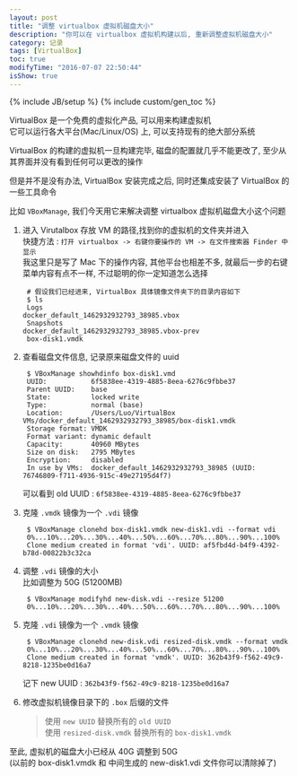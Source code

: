 ```yaml
---
layout: post
title: "调整 virtualbox 虚拟机磁盘大小"
description: "你可以在 virtualbox 虚拟机构建以后, 重新调整虚拟机磁盘大小"
category: 记录
tags: [VirtualBox]
toc: true
modifyTime: "2016-07-07 22:50:44"
isShow: true
---
```

{% include JB/setup %}
{% include custom/gen_toc %}

VirtualBox 是一个免费的虚拟化产品, 可以用来构建虚拟机  
它可以运行各大平台(Mac/Linux/OS) 上, 可以支持现有的绝大部分系统  

VirtualBox 的构建的虚拟机一旦构建完毕, 磁盘的配置就几乎不能更改了, 至少从其界面并没有看到任何可以更改的操作  

但是并不是没有办法, VirtualBox 安装完成之后, 同时还集成安装了 VirtualBox 的一些工具命令  

比如 `VBoxManage`, 我们今天用它来解决调整 virtualbox 虚拟机磁盘大小这个问题  

1. 进入 Virutalbox 存放 VM 的路径,找到你的虚拟机的文件夹并进入  
   快捷方法 : `打开 virtualbox -> 右键你要操作的 VM -> 在文件搜索器 Finder 中显示`  
   我这里只是写了 Mac 下的操作内容, 其他平台也相差不多, 就最后一步的右键菜单内容有点不一样, 不过聪明的你一定知道怎么选择  
   		
		# 假设我们已经进来, VirtualBox 具体镜像文件夹下的目录内容如下
		$ ls
		Logs                                         docker_default_1462932932793_38985.vbox
		Snapshots                                    docker_default_1462932932793_38985.vbox-prev
		box-disk1.vmdk

2. 查看磁盘文件信息, 记录原来磁盘文件的 uuid  

		$ VBoxManage showhdinfo box-disk1.vmd
		UUID:           6f5838ee-4319-4885-8eea-6276c9fbbe37
		Parent UUID:    base
		State:          locked write
		Type:           normal (base)
		Location:       /Users/Luo/VirtualBox VMs/docker_default_1462932932793_38985/box-disk1.vmdk
		Storage format: VMDK
		Format variant: dynamic default
		Capacity:       40960 MBytes
		Size on disk:   2795 MBytes
		Encryption:     disabled
		In use by VMs:  docker_default_1462932932793_38985 (UUID: 76746809-f711-4936-915c-49e27195d4f7)
   可以看到 old UUID : `6f5838ee-4319-4885-8eea-6276c9fbbe37`  

2. 克隆 `.vmdk` 镜像为一个 `.vdi`  镜像  
	
		$ VBoxManage clonehd box-disk1.vmdk new-disk1.vdi --format vdi
		0%...10%...20%...30%...40%...50%...60%...70%...80%...90%...100%
		Clone medium created in format 'vdi'. UUID: af5fbd4d-b4f9-4392-b78d-00822b3c32ca

3. 调整 `.vdi` 镜像的大小  
   比如调整为 50G (51200MB)  

		$ VBoxManage modifyhd new-disk.vdi --resize 51200
		0%...10%...20%...30%...40%...50%...60%...70%...80%...90%...100%

4. 克隆 `.vdi` 镜像为一个 `.vmdk` 镜像  

		$ VBoxManage clonehd new-disk.vdi resized-disk.vmdk --format vmdk
		0%...10%...20%...30%...40%...50%...60%...70%...80%...90%...100%
		Clone medium created in format 'vmdk'. UUID: 362b43f9-f562-49c9-8218-1235be0d16a7
   记下 new UUID : `362b43f9-f562-49c9-8218-1235be0d16a7`

5. 修改虚拟机镜像目录下的 `.box` 后缀的文件  
   > 使用 `new UUID` 替换所有的 `old UUID`  
   > 使用 `resized-disk.vmdk` 替换所有的 `box-disk1.vmdk`  


至此, 虚拟机的磁盘大小已经从 40G 调整到 50G  
(以前的 box-disk1.vmdk 和 中间生成的 new-disk1.vdi 文件你可以清除掉了)  

